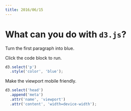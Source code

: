 ```yaml
---
title: 2016/06/15
---
```

<script src="d3.v3.min.js" charset="utf-8"></script>

# What can you do with `d3.js`?

Turn the first paragraph into blue.

Click the code block to run.

```javascript
d3.select('p')
  .style('color', 'blue');
```

Make the viewport mobile friendly.

```javascript
d3.select('head')
  .append('meta')
  .attr('name', 'viewport')
  .attr('content', 'width=device-width');
```
<script>
var url = "{{ page.url }}";
console.log(url);
</script>
<script src="main.js" charset="utf-8"></script>
